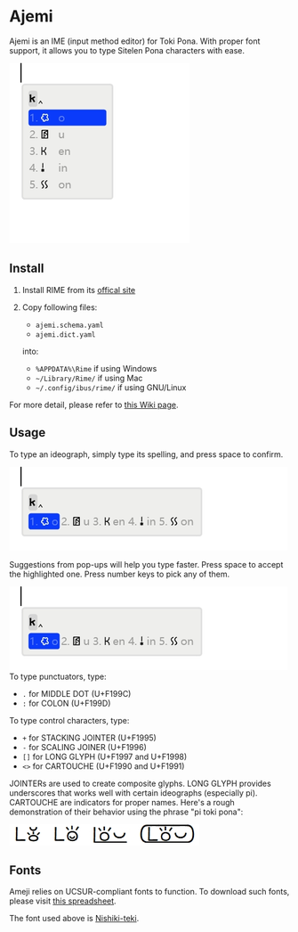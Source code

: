 # Ajemi

Ajemi is an IME (input method editor) for Toki Pona. With proper font support, it allows you to type Sitelen Pona characters with ease. 

![](./doc/preview.gif)

## Install

1. Install RIME from its [offical site](https://rime.im/)
2. Copy following files:  
    - `ajemi.schema.yaml`
    - `ajemi.dict.yaml`

   into:
   
    - `%APPDATA%\Rime` if using Windows
    - `~/Library/Rime/` if using Mac
    - `~/.config/ibus/rime/` if using GNU/Linux


For more detail, please refer to [this Wiki page](https://github.com/rime/home/wiki/RimeWithSchemata#rime-%E4%B8%AD%E7%9A%84%E6%95%B8%E6%93%9A%E6%96%87%E4%BB%B6%E5%88%86%E4%BD%88%E5%8F%8A%E4%BD%9C%E7%94%A8).

## Usage

To type an ideograph, simply type its spelling, and press space to confirm. 

![](./doc/kijetesantakalu.gif)

Suggestions from pop-ups will help you type faster. Press space to accept the highlighted one. Press number keys to pick any of them.

![](./doc/kije.gif)
To type punctuators, type: 

- `.` for MIDDLE DOT (U+F199C)
- `:` for COLON (U+F199D)

To type control characters, type:

- `+` for STACKING JOINTER (U+F1995)
- `-` for SCALING JOINER (U+F1996)
- `[]` for LONG GLYPH (U+F1997 and U+F1998)
- `<>` for CARTOUCHE (U+F1990 and U+F1991)


JOINTERs are used to create composite glyphs. LONG GLYPH provides underscores that works well with certain ideographs (especially pi). CARTOUCHE are indicators for proper names. Here's a rough demonstration of their behavior using the phrase "pi toki pona":

![](./doc/control.png)

## Fonts

Ameji relies on UCSUR-compliant fonts to function. To download such fonts, please visit [this spreadsheet](https://docs.google.com/spreadsheets/d/1xwgTAxwgn4ZAc4DBnHte0cqta1aaxe112Wh1rv9w5Yk/htmlview?gid=1195574771).

The font used above is [Nishiki-teki](https://umihotaru.work/).